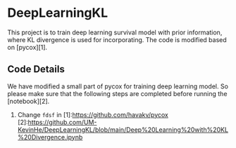 # DeepLearningKL
This project is to train deep learning survival model with prior information, where KL divergence is used for incorporating. The code is modified based on [pycox][1].
## Code Details
We have modified a small part of pycox for training deep learning model. So please make sure that the following steps are completed before running the [notebook][2].
1. Change `fdsf` in 
[1]:https://github.com/havakv/pycox
[2]:https://github.com/UM-KevinHe/DeepLearningKL/blob/main/Deep%20Learning%20with%20KL%20Divergence.ipynb

